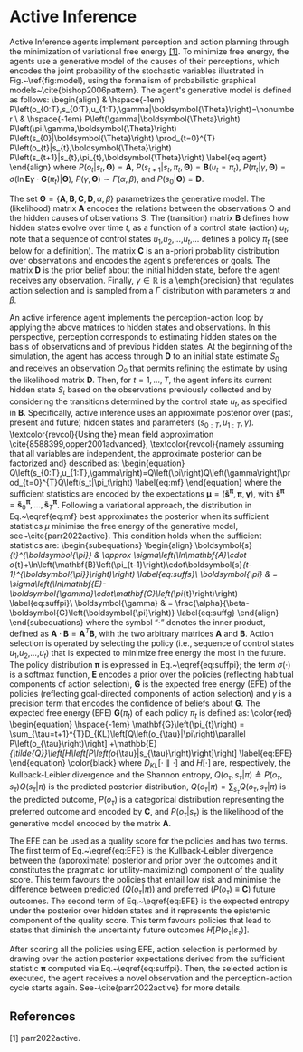 # Active Inference
Active Inference agents implement perception and action planning through the minimization of variational free energy [[1]](#1). To minimize free energy, the agents use a generative model of the causes of their perceptions, which encodes the joint probability of the stochastic variables illustrated in Fig.~\ref{fig:model}, using the formalism of probabilistic graphical models~\cite{bishop2006pattern}. 
The agent's generative model is defined as follows:
\begin{align}
& 
\hspace{-1em}
P\left(o_{0:T},s_{0:T},u_{1:T},\gamma|\boldsymbol{\Theta}\right)=\nonumber \\
& 
\hspace{-1em}
P\left(\gamma|\boldsymbol{\Theta}\right)
P\left(\pi|\gamma,\boldsymbol{\Theta}\right)
P\left(s_{0}|\boldsymbol{\Theta}\right)
\prod_{t=0}^{T}
P\left(o_{t}|s_{t},\boldsymbol{\Theta}\right)
P\left(s_{t+1}|s_{t},\pi_{t},\boldsymbol{\Theta}\right)
\label{eq:agent}
\end{align}
where $P\left(o_{t}|s_{t},\boldsymbol{\Theta}\right)=\mathbf{A}$, 
${P\left(s_{t+1}|s_t,\pi_t,\boldsymbol{\Theta}\right)=\mathbf{B}\left(u_t=\pi_t\right)}$, 
${P\left(\pi_t|\gamma,\boldsymbol{\Theta}\right)=\sigma\left(\ln\mathbf{E}\gamma\cdot\mathbf{G}\left(\pi_t\right)|\boldsymbol{\Theta}\right)}$, 
$P\left(\gamma,\boldsymbol{\Theta}\right)\sim\Gamma\left(\alpha,\beta\right)$, and
$P\left(s_0|\boldsymbol{\Theta}\right)=\mathbf{D}$.

The set $\boldsymbol{\Theta}=\{\mathbf{A},\mathbf{B},\mathbf{C},\mathbf{D},\alpha,\beta\}$ parametrizes 
the generative model. The (likelihood) matrix $\mathbf{A}$ encodes the relations between the observations 
$\mathrm{O}$ and the hidden causes of observations $\mathrm{S}$. The (transition) matrix $\mathbf{B}$ defines how hidden states evolve over time $t$, as a function of a control state (action) $u_t$; note that a sequence of control states $u_1$,$u_2$,$\dots$,$u_t$,$\dots$ defines a policy $\pi_t$ (see below for a definition). The matrix $\mathbf{C}$ is an a-priori probability distribution over observations and encodes the agent's preferences or goals. The matrix $\mathbf{D}$ is the prior belief about the initial hidden state, before the agent receives any observation. Finally, $\gamma\in\mathbb{R}$ is a \emph{precision} that regulates action selection and is sampled from a $\Gamma$ distribution with parameters $\alpha$ and $\beta$. 

An active inference agent implements the perception-action loop by applying the above matrices to hidden states and observations. In this perspective, perception corresponds to estimating hidden states on the basis of observations and of previous hidden states. At the beginning of the simulation, the agent has access through $\mathbf{D}$ to an initial state estimate $S_0$ and receives an observation $O_0$ that permits refining the estimate by using the likelihood matrix $\mathbf{D}$. Then, for $t=1,\dots,T$, the agent infers its current hidden state $S_t$ based on the observations previously collected and by considering the transitions determined by the control state $u_t$, as specified in $\mathbf{B}$. Specifically, active inference uses an approximate posterior over (past, present and future) hidden states and parameters ($s_{0:T},u_{1:T},\gamma$). \textcolor{revcol}{Using the} mean field approximation \cite{8588399,opper2001advanced}, \textcolor{revcol}{namely assuming that all variables are independent, the approximate posterior can be factorized and} described as:
\begin{equation}
Q\left(s_{0:T},u_{1:T},\gamma\right)=Q\left(\pi\right)Q\left(\gamma\right)\prod_{t=0}^{T}Q\left(s_t|\pi_t\right)
\label{eq:mf}
\end{equation}
where the sufficient statistics are encoded by the expectations $\boldsymbol{\mu}=\left(\mathbf{\tilde{s}}^{\boldsymbol{\pi}},\boldsymbol{\pi},\boldsymbol{\gamma}\right)$, 
with $\mathbf{\tilde{s}}^{\boldsymbol{\pi}}
=\mathbf{\tilde{s}}_0^{\boldsymbol{\pi}},
\dots,\mathbf{\tilde{s}}_T^{\boldsymbol{\pi}}$. Following a variational approach, the distribution in Eq.~\eqref{eq:mf} best approximates the posterior when its sufficient statistics $\mu$ minimise the free energy of the generative model, see~\cite{parr2022active}.
This condition holds when the sufficient statistics are:
\begin{subequations}
\begin{align}
\boldsymbol{s}_{t}^{\boldsymbol{\pi}}  & \approx  \sigma\left(\ln\mathbf{A}\cdot o_{t}+\ln\left(\mathbf{B}\left(\pi_{t-1}\right)\cdot\boldsymbol{s}_{t-1}^{\boldsymbol{\pi}}\right)\right)
\label{eq:suffs}\\
\boldsymbol{\pi}  & = \sigma\left(\ln\mathbf{E}-\boldsymbol{\gamma}\cdot\mathbf{G}\left(\pi_{t}\right)\right)
\label{eq:suffpi}\\
\boldsymbol{\gamma} & = \frac{\alpha}{\beta-\boldsymbol{G}\left(\boldsymbol{\pi}\right)}
\label{eq:suffg} 
\end{align}
\end{subequations}
where the symbol “$\cdot$” denotes the inner product, defined as $\mathbf{A}\cdot\mathbf{B}=\mathbf{A}^T\mathbf{B}$, with the two arbitrary matrices $\mathbf{A}$ and $\mathbf{B}$.
Action selection is operated by selecting the policy (i.e., sequence of control states $u_1$,$u_2$,$\dots$,$u_t$) that is expected to minimize free energy the most in the future. The policy distribution $\boldsymbol{\pi}$ is expressed in Eq.~\eqref{eq:suffpi}; the term $\sigma\left(\cdot\right)$ is a softmax function, $\mathbf{E}$ encodes a prior over the policies (reflecting habitual components of action selection), $\mathbf{G}$ is the expected free energy (EFE) of the policies (reflecting goal-directed components of action selection) and $\gamma$ is a precision term that encodes the confidence of beliefs about $\mathbf{G}$. 
The expected free energy (EFE) $\mathbf{G}(\pi_t)$ of each policy $\pi_t$ is defined as:
\color{red}
\begin{equation}
\hspace{-1em}
\mathbf{G}\left(\pi_{t}\right) = \sum_{\tau=t+1}^{T}D_{KL}\left[Q\left(o_{\tau}|\pi\right)\parallel P\left(o_{\tau}\right)\right] +\mathbb{E}_{\tilde{Q}}\left[H\left[P\left(o_{\tau}|s_{\tau}\right)\right]\right]
\label{eq:EFE}
\end{equation}
\color{black}
where $D_{KL}\left[\cdot\parallel\cdot\right]$ and $H\left[\cdot\right]$ are, respectively, the Kullback-Leibler divergence and the Shannon entropy,
$Q\left(o_{\tau},s_{\tau}|\pi\right)\triangleq P\left(o_{\tau},s_{\tau}\right)Q\left(s_{\tau}|\pi\right)$ 
is the predicted posterior distribution, $Q\left(o_{\tau}|\pi\right)=\sum_{s_{\tau}}Q\left(o_{\tau},s_{\tau}|\pi\right)$  is the predicted outcome, $P\left( o_\tau \right)$ is a categorical distribution representing the preferred outcome and encoded by $\mathbf{C}$, and $P\left(o_\tau|s_\tau\right)$ is the likelihood of the generative model encoded by the matrix $\mathbf{A}$. 

The EFE can be used as a quality score for the policies and has two terms. The first term of Eq.~\eqref{eq:EFE} is the Kullback-Leibler divergence between the (approximate) posterior and prior over the outcomes and it constitutes the pragmatic (or utility-maximizing) component of the quality score. 
This term favours the policies that entail low risk and minimise the difference between predicted ($Q\left(o_\tau|\pi\right)$) and preferred ($P\left(o_\tau \right)\equiv\mathbf{C}$) future outcomes. The second term of Eq.~\eqref{eq:EFE} is the expected entropy under the posterior over hidden states and it represents the epistemic component of the quality score. This term favours policies that lead to states that diminish the uncertainty future outcomes $H\left[P\left( o_\tau|s_\tau \right) \right]$.

After scoring all the policies using EFE, action selection is performed by drawing over the action posterior expectations derived from the sufficient statistic $\boldsymbol{\pi}$ computed via Eq.~\eqref{eq:suffpi}. Then, the selected action is executed, the agent receives a novel observation and the perception-action cycle starts again. See~\cite{parr2022active} for more details.

## References
<a id="1">[1]</a> 
parr2022active.
